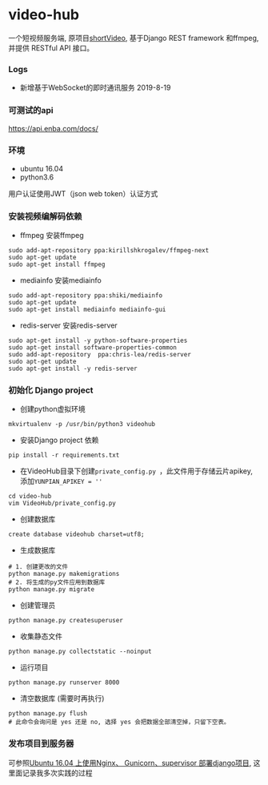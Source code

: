 # video-hub
一个短视频服务端, 原项目[shortVideo](https://github.com/tuxi/shortvideo), 基于Django REST framework 和ffmpeg, 并提供 RESTful API 接口。

### Logs
- 新增基于WebSocket的即时通讯服务 2019-8-19

### 可测试的api
https://api.enba.com/docs/

### 环境
- ubuntu 16.04
- python3.6

用户认证使用JWT（json web token）认证方式

### 安装视频编解码依赖

- ffmpeg 安装ffmpeg
```
sudo add-apt-repository ppa:kirillshkrogalev/ffmpeg-next
sudo apt-get update
sudo apt-get install ffmpeg
```

- mediainfo 安装mediainfo
```
sudo add-apt-repository ppa:shiki/mediainfo
sudo apt-get update
sudo apt-get install mediainfo mediainfo-gui
```

- redis-server 安装redis-server
```
sudo apt-get install -y python-software-properties
sudo apt-get install software-properties-common
sudo add-apt-repository  ppa:chris-lea/redis-server
sudo apt-get update
sudo apt-get install -y redis-server
```

### 初始化 Django project

- 创建python虚拟环境
```angular2html
mkvirtualenv -p /usr/bin/python3 videohub
```

- 安装Django project 依赖
```
pip install -r requirements.txt
```

- 在VideoHub目录下创建`private_config.py `，此文件用于存储云片apikey, 添加`YUNPIAN_APIKEY = ''`
```
cd video-hub
vim VideoHub/private_config.py
```

- 创建数据库
```angular2html
create database videohub charset=utf8;
```
- 生成数据库
```
# 1. 创建更改的文件
python manage.py makemigrations
# 2. 将生成的py文件应用到数据库
python manage.py migrate
```

- 创建管理员
```
python manage.py createsuperuser
```

- 收集静态文件
```
python manage.py collectstatic --noinput
```

- 运行项目
```
python manage.py runserver 8000
```

- 清空数据库 (需要时再执行)
```
python manage.py flush
# 此命令会询问是 yes 还是 no, 选择 yes 会把数据全部清空掉，只留下空表。
```

### 发布项目到服务器
可参照[Ubuntu 16.04 上使用Nginx、 Gunicorn、supervisor 部署django项目](https://objc.com/article/1), 这里面记录我多次实践的过程
